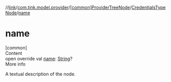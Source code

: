 //[link](../../../index.md)/[com.tink.model.provider](../../index.md)/[[common]ProviderTreeNode](../index.md)/[CredentialsTypeNode](index.md)/[name](name.md)



# name  
[common]  
Content  
open override val [name](name.md): [String](https://kotlinlang.org/api/latest/jvm/stdlib/kotlin/-string/index.html)?  
More info  


A textual description of the node.

  



